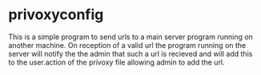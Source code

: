 privoxyconfig
=============
This is a simple program to send urls to a main server program running on another machine. On reception of a valid url the program running on 
the server will notify the the admin that such a url is recieved and will add this to the user.action of the privoxy file allowing admin to add
the url.
